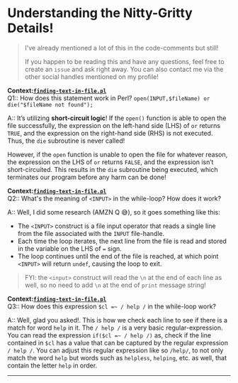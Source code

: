 # Understanding the Nitty-Gritty Details!
> I've already mentioned a lot of this in the code-comments but still!
>
> If you happen to be reading this and have any questions, feel free to create an `issue` and ask right away. You can also contact me via the other social handles mentioned on my profile!

**Context:[`finding-text-in-file.pl`](https://github.com/PhoenixAthens/Learning-Perl5-By-Doing-It/blob/master/Section1-BasicPerl/finding-text-in-file.pl)**<br>
Q1:: How does this statement work in Perl? `open(INPUT,$fileName) or die("$fileName not found");`

A:: It’s utilizing **short-circuit logic**! If the `open()` function is able to open the file successfully, the expression on the left-hand side (LHS) of `or` returns `TRUE`, and the expression on the right-hand side (RHS) is not executed. Thus, the `die` subroutine is never called!

However, if the `open` function is unable to open the file for whatever reason, the expression on the LHS of `or` returns `FALSE`, and the expression isn’t short-circuited. This results in the `die` subroutine being executed, which terminates our program before any harm can be done!

**Context:[`finding-text-in-file.pl`](https://github.com/PhoenixAthens/Learning-Perl5-By-Doing-It/blob/master/Section1-BasicPerl/finding-text-in-file.pl)**<br>
Q2:: What's the meaning of `<INPUT>` in the while-loop? How does it work?

A:: Well, I did some research (AMZN Q 😅), so it goes something like this:<br>
- The `<INPUT>` construct is a file input operator that reads a single line from the file associated with the `INPUT` file-handle.
- Each time the loop iterates, the next line from the file is read and stored in the variable on the LHS of `=` sign.
- The loop continues until the end of the file is reached, at which point `<INPUT>` will return `undef`, causing the loop to exit.
> FYI: the `<input>` construct will read the `\n` at the end of each line as well, so no need to add `\n` at the end of `print` message string!

**Context:[`finding-text-in-file.pl`](https://github.com/PhoenixAthens/Learning-Perl5-By-Doing-It/blob/master/Section1-BasicPerl/finding-text-in-file.pl)**<br>
Q3:: How does this expression `$cl =~ / help /` in the while-loop work?

A:: Well, glad you asked!. This is how we check each line to see if there is a match for word `help` in it. The `/ help /` is a very basic regular-expression. 
You can read the expression `if($cl =~ / help /)` as, check if the line contained in `$cl` has a value that can be captured by the regular expression `/ help /`. You can adjust this regular expression like so `/help/`, to not only match the word `help` but words such as `helpless`, `helping`, etc. as well, that contain the letter `help` in order.

---

